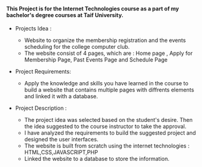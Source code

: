 #### This Project is for the Internet Technologies course as a part of my bachelor's degree courses at Taif University. 

* Projects Idea :
  * Website to organize the membership registration and the events scheduling for the college computer club.
  * The website consist of 4 pages, which are : Home page , Apply for Membership Page, Past Events Page and Schedule Page
  
* Project Requirements: 
  * Apply the knowledge and skills you have learned in the course to build a website that contains multiple pages with diffrents elements and linked it with a database. 

* Project Description : 
  * The project idea was selected based on the student's desire. Then the idea suggested to the course instructor to take the approval. 
  * I have analyzed the requirements to build the suggested project and designed the user interfaces. 
  * The website is built from scratch using the internet technologies : HTML,CSS,JAVASCRIPT,PHP
  * Linked the website to a database to store the information.
